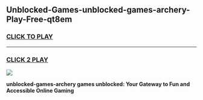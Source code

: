 
## Unblocked-Games-unblocked-games-archery-Play-Free-qt8em
<h3>
<a href="https://premium76.site?title=unblocked-games-archery&ref=18A1">CLICK TO PLAY</a></h3>
<hr>

<h3>
<a href="https://premium76.site?title=unblocked-games-archery&ref=18A1">CLICK 2 PLAY</a>
  
</h3>

<a href="https://premium76.site?title=unblocked-games-archery&ref=18A1"><img src="https://clearcache.store/games.png"></a>


**unblocked-games-archery games unblocked: Your Gateway to Fun and Accessible Online Gaming**
